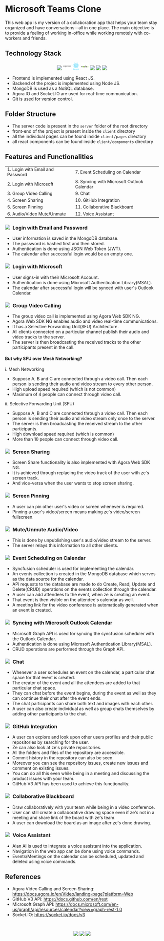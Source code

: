 # Microsoft Teams Clone
This web app is my version of a collaboration app that helps your team stay organized and have conversations—all in one place. The main objective is to provide a feeling of working in-office while working remotely with co-workers and friends.

## Technology Stack
<div>
      <p align ="center">
        <code><img src="https://img.icons8.com/color/48/000000/mongodb.png" width="5%" /></code>
        <code><img src="https://raw.githubusercontent.com/devicons/devicon/master/icons/express/express-original-wordmark.svg" alt="express" width="5%" /></code>
        <code><img src="https://raw.githubusercontent.com/devicons/devicon/master/icons/react/react-original-wordmark.svg" width="5%" /></code>
        <code><img src="https://raw.githubusercontent.com/devicons/devicon/master/icons/nodejs/nodejs-original-wordmark.svg" width="5%"/></code>
        <code><img src="https://g.foolcdn.com/art/companylogos/square/api.png" width="5%"/></code>
        <code><img src="https://cdn.worldvectorlogo.com/logos/socket-io.svg" width="5%" /></code>
        <code><img src="https://img.icons8.com/color/64/000000/git.png" width="5%"/></code>
      </p>
</div>

- Frontend is implemented using React JS.
- Backend of the projec is implemented using Node JS.
- MongoDB is used as a NoSQL database.
- Agora.IO and Socket.IO are used for real-time communication.
- Git is used for version control.

## Folder Structure
- The server code is present in the `server` folder of the root directory
- front-end of the project is present inside the `client` directory
- all the individual pages can be found inside `client/pages` directory
- all react components can be found inside `client/components` directory

## Features and Functionalities
<div align="center">
  
|                                  |                                              |
|----------------------------------|----------------------------------------------|
| 1. Login with Email and Password | 7.  Event Scheduling on Calendar             |
| 2. Login with Microsoft          | 8.  Syncing with Microsoft Outlook Calendar  |
| 3. Group Video Calling           | 9.  Chat                                     |
| 4. Screen Sharing                | 10. GitHub Integration                       |
| 5. Screen Pinning                | 11. Collaborative Blackboard                 |
| 6. Audio/Video Mute/Unmute       | 12. Voice Assistant                          |
</div>

### <img src="https://img.icons8.com/color/48/000000/gmail--v2.gif" width="30px" />&ensp;Login with Email and Password
- User information is saved in the MongoDB database.
- The password is hashed first and then stored.
- Authentication is done using JSON Web Token (JWT).
- The calendar after successful login would be an empty one.

### <img src="https://img.icons8.com/color/48/000000/microsoft.png" width="30px" />&ensp;Login with Microsoft
- User signs-in with their Microsoft Account.
- Authentication is done using Microsoft Authentication Library(MSAL).
- The calendar after successful login will be synced with user's Outlook Calendar.

### <img src="https://img.icons8.com/color/48/000000/video-call--v2.gif" width="30px" />&ensp;Group Video Calling
- The group video call is implemented using Agora Web SDK NG.
- Agora Web SDK NG enables audio and video real-time communications.
- It has a Selective Forwarding Unit(SFU) Architecture.
- All clients connected on a particular channel publish their audio and video tracks to the server.
- The server is then broadcasting the received tracks to the other participants present in the call.

#### But why SFU over Mesh Networking?
i. Mesh Networking
  - Suppose A, B and C are connected through a video call. Then each person is sending their audio and video stream to every other person.
  -	High upload speed required (which is not common)
  -	Maximum of 4 people can connect through video call.

ii. Selective Forwarding Unit (SFU)
  -	Suppose A, B and C are connected through a video call. Then each person is sending their audio and video stream only once to the server.
  -	The server is then broadcasting the received stream to the other participants.
  -	High download speed required (which is common)
  -	More than 10 people can connect through video call.

### <img src="https://img.icons8.com/color/48/000000/chat--v3.gif" width="30px" />&ensp;Screen Sharing
- Screen Share functionality is also implemented with Agora Web SDK NG.
- It is achieved through replacing the video track of the user with ze's screen track.
- And vice-versa when the user wants to stop screen sharing.

### <img src="https://img.icons8.com/ios-glyphs/30/3498DB/pin3--v2.gif" width="30px" />&ensp;Screen Pinning
- A user can pin other user's video or screen whenever is required.
- Pinning a user's video/screen means making ze's video/screen fullscreen.

### <img src="https://img.icons8.com/color/48/000000/block-microphone--v2.gif" width="30px" />&ensp;Mute/Unmute Audio/Video
- This is done by unpublishing user's audio/video stream to the server.
- The server relays this information to all other clients.

### <img src="https://img.icons8.com/color/48/000000/calendar--v2.gif" width="30px" />&ensp;Event Scheduling on Calendar
- Syncfusion scheduler is used for implementing the calendar.
- An events collection is created in the MongoDB database which serves as the data source for the calendar.
- API requests to the database are made to do Create, Read, Update and Delete(CRUD) operations on the events collection through the calendar.
- A user can add attendees to the event, when ze is creating an event.
- That event is then visible on the attendee's calendar as well.
- A meeting link for the video conference is automatically generated when an event is created.

### <img src="https://img.icons8.com/color/48/000000/microsoft-outlook-2019--v2.png" width="30px" />&ensp;Syncing with Microsoft Outlook Calendar
- Microsoft Graph API is used for syncing the syncfusion scheduler with the Outlook Calendar.
- Authentication is done using Microsoft Authentication Library(MSAL).
- CRUD operations are performed through the Graph API.

### <img src="https://img.icons8.com/color/48/000000/chat--v3.gif" width="30px" />&ensp;Chat
- Whenever a user schedules an event on the calendar, a particular chat space for that event is created.
- The creator of the event and all the attendees are added to that particular chat space.
- They can chat before the event begins, during the event as well as they can continue their chat after the event ends.
- The chat participants can share both text and images with each other.
- A user can also create individual as well as group chats themselves by adding other participants to the chat.

### <img src="https://img.icons8.com/color/48/000000/github--v3.gif" width="30px" />&ensp;GitHub Integration
- A user can explore and look upon other users profiles and their public repositories by searching for the user.
- Ze can also look at ze's private repositories.
- All the folders and files of the repository are accessible.
- Commit history in the repository can also be seen.
- Moreover you can see the repository issues, create new issues and comment on existing issues.
- You can do all this even while being in a meeting and discussing the product issues with your team.
- GitHub V3 API has been used to achieve this functionality.

### <img src="https://img.icons8.com/doodle/48/000000/whiteboard.png" width="30px" />&ensp;Collaborative Blackboard
- Draw collaboratively with your team while being in a video conference.
- User can still create a collaborative drawing space even if ze's not in a meeting and share link of the board with ze's team.
- A user can download the board as an image after ze's done drawing.

### <img src="https://img.icons8.com/ios-glyphs/30/3498DB/voice-presentation--v2.gif" width="30px" />&ensp;Voice Assistant
- Alan AI is used to integrate a voice assistant into the application.
- Navigation in the web app can be done using voice commands.
- Events/Meetings on the calendar can be scheduled, updated and deleted using voice commands.

## References
- Agora Video Calling and Screen Sharing: https://docs.agora.io/en/Video/landing-page?platform=Web
- GitHub V3 API: https://docs.github.com/en/rest
- Microsoft Graph API: https://docs.microsoft.com/en-us/graph/api/resources/calendar?view=graph-rest-1.0
- Socket.IO: https://socket.io/docs/v3

<br />

<p align = "center">
  <img src = "http://ForTheBadge.com/images/badges/built-with-love.svg">
  <img src = "https://forthebadge.com/images/badges/made-with-javascript.svg">
  <img src = "http://ForTheBadge.com/images/badges/built-by-developers.svg">
</p>
